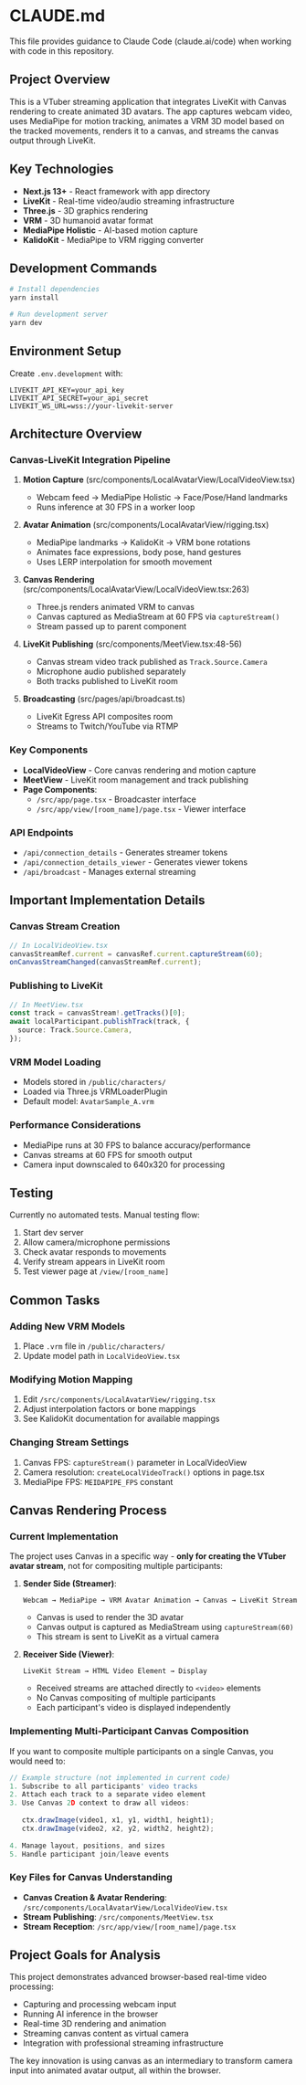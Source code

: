 # CLAUDE.md

This file provides guidance to Claude Code (claude.ai/code) when working with code in this repository.

## Project Overview

This is a VTuber streaming application that integrates LiveKit with Canvas rendering to create animated 3D avatars. The app captures webcam video, uses MediaPipe for motion tracking, animates a VRM 3D model based on the tracked movements, renders it to a canvas, and streams the canvas output through LiveKit.

## Key Technologies

- **Next.js 13+** - React framework with app directory
- **LiveKit** - Real-time video/audio streaming infrastructure
- **Three.js** - 3D graphics rendering
- **VRM** - 3D humanoid avatar format
- **MediaPipe Holistic** - AI-based motion capture
- **KalidoKit** - MediaPipe to VRM rigging converter

## Development Commands

```bash
# Install dependencies
yarn install

# Run development server
yarn dev

```

## Environment Setup

Create `.env.development` with:
```
LIVEKIT_API_KEY=your_api_key
LIVEKIT_API_SECRET=your_api_secret
LIVEKIT_WS_URL=wss://your-livekit-server
```

## Architecture Overview

### Canvas-LiveKit Integration Pipeline

1. **Motion Capture** (src/components/LocalAvatarView/LocalVideoView.tsx)
   - Webcam feed → MediaPipe Holistic → Face/Pose/Hand landmarks
   - Runs inference at 30 FPS in a worker loop

2. **Avatar Animation** (src/components/LocalAvatarView/rigging.tsx)
   - MediaPipe landmarks → KalidoKit → VRM bone rotations
   - Animates face expressions, body pose, hand gestures
   - Uses LERP interpolation for smooth movement

3. **Canvas Rendering** (src/components/LocalAvatarView/LocalVideoView.tsx:263)
   - Three.js renders animated VRM to canvas
   - Canvas captured as MediaStream at 60 FPS via `captureStream()`
   - Stream passed up to parent component

4. **LiveKit Publishing** (src/components/MeetView.tsx:48-56)
   - Canvas stream video track published as `Track.Source.Camera`
   - Microphone audio published separately
   - Both tracks published to LiveKit room

5. **Broadcasting** (src/pages/api/broadcast.ts)
   - LiveKit Egress API composites room
   - Streams to Twitch/YouTube via RTMP

### Key Components

- **LocalVideoView** - Core canvas rendering and motion capture
- **MeetView** - LiveKit room management and track publishing
- **Page Components**:
  - `/src/app/page.tsx` - Broadcaster interface
  - `/src/app/view/[room_name]/page.tsx` - Viewer interface

### API Endpoints

- `/api/connection_details` - Generates streamer tokens
- `/api/connection_details_viewer` - Generates viewer tokens
- `/api/broadcast` - Manages external streaming

## Important Implementation Details

### Canvas Stream Creation
```typescript
// In LocalVideoView.tsx
canvasStreamRef.current = canvasRef.current.captureStream(60);
onCanvasStreamChanged(canvasStreamRef.current);
```

### Publishing to LiveKit
```typescript
// In MeetView.tsx
const track = canvasStream!.getTracks()[0];
await localParticipant.publishTrack(track, {
  source: Track.Source.Camera,
});
```

### VRM Model Loading
- Models stored in `/public/characters/`
- Loaded via Three.js VRMLoaderPlugin
- Default model: `AvatarSample_A.vrm`

### Performance Considerations
- MediaPipe runs at 30 FPS to balance accuracy/performance
- Canvas streams at 60 FPS for smooth output
- Camera input downscaled to 640x320 for processing

## Testing

Currently no automated tests. Manual testing flow:
1. Start dev server
2. Allow camera/microphone permissions
3. Check avatar responds to movements
4. Verify stream appears in LiveKit room
5. Test viewer page at `/view/[room_name]`

## Common Tasks

### Adding New VRM Models
1. Place `.vrm` file in `/public/characters/`
2. Update model path in `LocalVideoView.tsx`

### Modifying Motion Mapping
1. Edit `/src/components/LocalAvatarView/rigging.tsx`
2. Adjust interpolation factors or bone mappings
3. See KalidoKit documentation for available mappings

### Changing Stream Settings
1. Canvas FPS: `captureStream()` parameter in LocalVideoView
2. Camera resolution: `createLocalVideoTrack()` options in page.tsx
3. MediaPipe FPS: `MEIDAPIPE_FPS` constant

## Canvas Rendering Process

### Current Implementation

The project uses Canvas in a specific way - **only for creating the VTuber avatar stream**, not for compositing multiple participants:

1. **Sender Side (Streamer)**:
   ```
   Webcam → MediaPipe → VRM Avatar Animation → Canvas → LiveKit Stream
   ```
   - Canvas is used to render the 3D avatar
   - Canvas output is captured as MediaStream using `captureStream(60)`
   - This stream is sent to LiveKit as a virtual camera

2. **Receiver Side (Viewer)**:
   ```
   LiveKit Stream → HTML Video Element → Display
   ```
   - Received streams are attached directly to `<video>` elements
   - No Canvas compositing of multiple participants
   - Each participant's video is displayed independently

### Implementing Multi-Participant Canvas Composition

If you want to composite multiple participants on a single Canvas, you would need to:

```typescript
// Example structure (not implemented in current code)
1. Subscribe to all participants' video tracks
2. Attach each track to a separate video element
3. Use Canvas 2D context to draw all videos:
   
   ctx.drawImage(video1, x1, y1, width1, height1);
   ctx.drawImage(video2, x2, y2, width2, height2);
   
4. Manage layout, positions, and sizes
5. Handle participant join/leave events
```

### Key Files for Canvas Understanding

- **Canvas Creation & Avatar Rendering**: `/src/components/LocalAvatarView/LocalVideoView.tsx`
- **Stream Publishing**: `/src/components/MeetView.tsx`
- **Stream Reception**: `/src/app/view/[room_name]/page.tsx`

## Project Goals for Analysis

This project demonstrates advanced browser-based real-time video processing:
- Capturing and processing webcam input
- Running AI inference in the browser
- Real-time 3D rendering and animation
- Streaming canvas content as virtual camera
- Integration with professional streaming infrastructure

The key innovation is using canvas as an intermediary to transform camera input into animated avatar output, all within the browser.